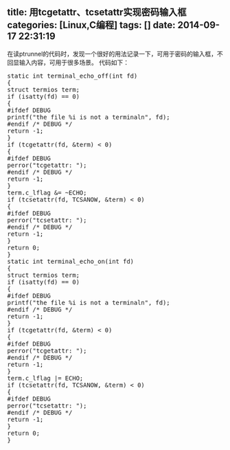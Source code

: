 title: 用tcgetattr、tcsetattr实现密码输入框
categories: [Linux,C编程]
tags: []
date: 2014-09-17 22:31:19
---
在读ptrunnel的代码时，发现一个很好的用法记录一下，可用于密码的输入框，不回显输入内容，可用于很多场景。
代码如下：
<pre>
static int terminal_echo_off(int fd)
{
struct termios term;
if (isatty(fd) == 0)
{
#ifdef DEBUG
printf("the file %i is not a terminaln", fd);
#endif /* DEBUG */
return -1;
}
if (tcgetattr(fd, &term) < 0)
{
#ifdef DEBUG
perror("tcgetattr: ");
#endif /* DEBUG */
return -1;
}
term.c_lflag &= ~ECHO;
if (tcsetattr(fd, TCSANOW, &term) < 0)
{
#ifdef DEBUG
perror("tcsetattr: ");
#endif /* DEBUG */
return -1;
}
return 0;
}
static int terminal_echo_on(int fd)
{
struct termios term;
if (isatty(fd) == 0)
{
#ifdef DEBUG
printf("the file %i is not a terminaln", fd);
#endif /* DEBUG */
return -1;
}
if (tcgetattr(fd, &term) < 0)
{
#ifdef DEBUG
perror("tcgetattr: ");
#endif /* DEBUG */
return -1;
}
term.c_lflag |= ECHO;
if (tcsetattr(fd, TCSANOW, &term) < 0)
{
#ifdef DEBUG
perror("tcsetattr: ");
#endif /* DEBUG */
return -1;
}
return 0;
}
</pre>